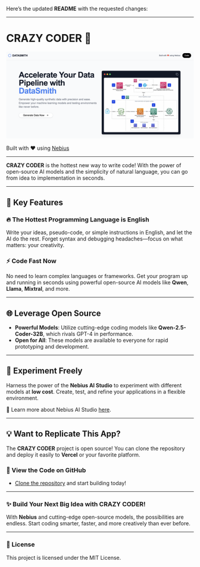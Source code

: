Here’s the updated **README** with the requested changes:

---

# CRAZY CODER 🚀

![Demo of CRAZY CODER](public/opengraph-image.png)

Built with ❤️ using [Nebius](https://nebius.com/studio/inference?utm_medium=cpc&utm_source=crazyCoder&utm_campaign=Network_en_all_lgen_inference_cloud&utm_term=crazyCoder)

---

**CRAZY CODER** is the hottest new way to write code! With the power of open-source AI models and the simplicity of natural language, you can go from idea to implementation in seconds.

---

## 🌟 Key Features

### 🔥 **The Hottest Programming Language is English**
Write your ideas, pseudo-code, or simple instructions in English, and let the AI do the rest. Forget syntax and debugging headaches—focus on what matters: your creativity.

### ⚡ **Code Fast Now**
No need to learn complex languages or frameworks. Get your program up and running in seconds using powerful open-source AI models like **Qwen**, **Llama**, **Mixtral**, and more.

---

## 🌐 Leverage Open Source

- **Powerful Models**: Utilize cutting-edge coding models like **Qwen-2.5-Coder-32B**, which rivals GPT-4 in performance.
- **Open for All**: These models are available to everyone for rapid prototyping and development.

---

## 🎨 Experiment Freely
Harness the power of the **Nebius AI Studio** to experiment with different models at **low cost**. Create, test, and refine your applications in a flexible environment.

🔗 Learn more about Nebius AI Studio [here](https://nebius.com/studio/inference?utm_medium=cpc&utm_source=crazyCoder&utm_campaign=Network_en_all_lgen_inference_cloud&utm_term=crazyCoder).

---

## 💡 Want to Replicate This App?
The **CRAZY CODER** project is open source!
You can clone the repository and deploy it easily to **Vercel** or your favorite platform.

### 🚀 View the Code on GitHub
- [Clone the repository](#) and start building today!

---

### ✨ Build Your Next Big Idea with CRAZY CODER!
With **Nebius** and cutting-edge open-source models, the possibilities are endless. Start coding smarter, faster, and more creatively than ever before.

---

### 📜 License

This project is licensed under the MIT License.
